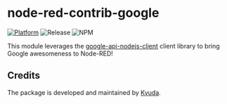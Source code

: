 # node-red-contrib-google

[![Platform](https://img.shields.io/badge/platform-Node--RED-red)](https://nodered.org)
![Release](https://img.shields.io/npm/v/@kyuda/node-red-contrib-google.svg)
![NPM](https://img.shields.io/npm/dm/@kyuda/node-red-contrib-google.svg)

This module leverages the [google-api-nodejs-client](https://github.com/googleapis/google-api-nodejs-client) client library to bring Google awesomeness to Node-RED!

## Credits

The package is developed and maintained by [Kyuda](https://www.kyuda.io/).